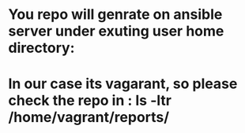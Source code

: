# You repo will genrate on ansible server under exuting user home directory:

# In our case its vagarant, so please check the repo in : ls -ltr /home/vagrant/reports/
